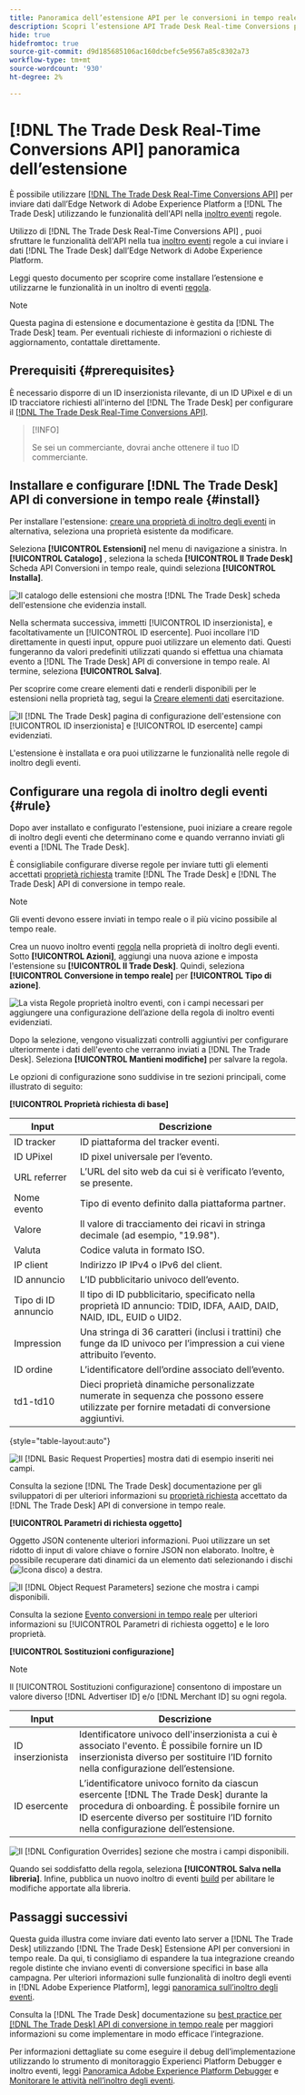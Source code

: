 ```yaml
---
title: Panoramica dell’estensione API per le conversioni in tempo reale di Trade Desk
description: Scopri l’estensione API Trade Desk Real-time Conversions per l’inoltro di eventi in Adobe Experience Platform.
hide: true
hidefromtoc: true
source-git-commit: d9d185685106ac160dcbefc5e9567a85c8302a73
workflow-type: tm+mt
source-wordcount: '930'
ht-degree: 2%

---
```


# [!DNL The Trade Desk Real-Time Conversions API] panoramica dell’estensione

È possibile utilizzare [[!DNL The Trade Desk Real-Time Conversions API]](https://partner.thetradedesk.com/v3/portal/data/doc/DataConversionEventsApi) per inviare dati dall’Edge Network di Adobe Experience Platform a [!DNL The Trade Desk] utilizzando le funzionalità dell&#39;API nella [inoltro eventi](../../../ui/event-forwarding/overview.md) regole.

Utilizzo di [!DNL The Trade Desk Real-Time Conversions API] , puoi sfruttare le funzionalità dell&#39;API nella tua [inoltro eventi](../../../ui/event-forwarding/overview.md) regole a cui inviare i dati [!DNL The Trade Desk] dall’Edge Network di Adobe Experience Platform.

Leggi questo documento per scoprire come installare l’estensione e utilizzarne le funzionalità in un inoltro di eventi [regola](../../../ui/managing-resources/rules.md).

>[!NOTE]
>
>Questa pagina di estensione e documentazione è gestita da [!DNL The Trade Desk] team. Per eventuali richieste di informazioni o richieste di aggiornamento, contattale direttamente.

## Prerequisiti {#prerequisites}

È necessario disporre di un ID inserzionista rilevante, di un ID UPixel e di un ID tracciatore richiesti all&#39;interno del [!DNL The Trade Desk] per configurare il [[!DNL The Trade Desk Real-Time Conversions API]](https://partner.thetradedesk.com/v3/portal/data/doc/DataConversionEventsApi).

>[!INFO]
>
>Se sei un commerciante, dovrai anche ottenere il tuo ID commerciante.

## Installare e configurare [!DNL The Trade Desk] API di conversione in tempo reale {#install}

Per installare l&#39;estensione: [creare una proprietà di inoltro degli eventi](../../../ui/event-forwarding/overview.md#properties) in alternativa, seleziona una proprietà esistente da modificare.

Seleziona **[!UICONTROL Estensioni]** nel menu di navigazione a sinistra. In **[!UICONTROL Catalogo]** , seleziona la scheda **[!UICONTROL Il Trade Desk]** Scheda API Conversioni in tempo reale, quindi seleziona **[!UICONTROL Installa]**.

![Il catalogo delle estensioni che mostra [!DNL The Trade Desk] scheda dell&#39;estensione che evidenzia install.](../../../images/extensions/server/tradedesk/install-extension.png)

Nella schermata successiva, immetti [!UICONTROL ID inserzionista], e facoltativamente un [!UICONTROL ID esercente]. Puoi incollare l’ID direttamente in questi input, oppure puoi utilizzare un elemento dati. Questi fungeranno da valori predefiniti utilizzati quando si effettua una chiamata evento a [!DNL The Trade Desk] API di conversione in tempo reale. Al termine, seleziona **[!UICONTROL Salva]**.

Per scoprire come creare elementi dati e renderli disponibili per le estensioni nella proprietà tag, segui la [Creare elementi dati](https://experienceleague.adobe.com/en/docs/platform-learn/data-collection/tags/create-data-elements) esercitazione.

![Il [!DNL The Trade Desk] pagina di configurazione dell&#39;estensione con [!UICONTROL ID inserzionista] e [!UICONTROL ID esercente] campi evidenziati.](../../../images/extensions/server/tradedesk/configure-extension.png)

L&#39;estensione è installata e ora puoi utilizzarne le funzionalità nelle regole di inoltro degli eventi.

## Configurare una regola di inoltro degli eventi {#rule}

Dopo aver installato e configurato l&#39;estensione, puoi iniziare a creare regole di inoltro degli eventi che determinano come e quando verranno inviati gli eventi a [!DNL The Trade Desk].

È consigliabile configurare diverse regole per inviare tutti gli elementi accettati [proprietà richiesta](https://partner.thetradedesk.com/v3/portal/data/doc/DataConversionEventsApi#properties) tramite [!DNL The Trade Desk] e [!DNL The Trade Desk] API di conversione in tempo reale.

>[!NOTE]
>
>Gli eventi devono essere inviati in tempo reale o il più vicino possibile al tempo reale.

Crea un nuovo inoltro eventi [regola](../../../ui/managing-resources/rules.md) nella proprietà di inoltro degli eventi. Sotto **[!UICONTROL Azioni]**, aggiungi una nuova azione e imposta l&#39;estensione su **[!UICONTROL Il Trade Desk]**. Quindi, seleziona **[!UICONTROL Conversione in tempo reale]** per **[!UICONTROL Tipo di azione]**.

![La vista Regole proprietà inoltro eventi, con i campi necessari per aggiungere una configurazione dell’azione della regola di inoltro eventi evidenziati.](../../../images/extensions/server/tradedesk/tradedesk-event-action.png)

Dopo la selezione, vengono visualizzati controlli aggiuntivi per configurare ulteriormente i dati dell&#39;evento che verranno inviati a [!DNL The Trade Desk]. Seleziona **[!UICONTROL Mantieni modifiche]** per salvare la regola.

Le opzioni di configurazione sono suddivise in tre sezioni principali, come illustrato di seguito:

**[!UICONTROL Proprietà richiesta di base]**

| Input | Descrizione |
| --- | --- |
| ID tracker | ID piattaforma del tracker eventi. |
| ID UPixel | ID pixel universale per l’evento. |
| URL referrer | L’URL del sito web da cui si è verificato l’evento, se presente. |
| Nome evento | Tipo di evento definito dalla piattaforma partner. |
| Valore | Il valore di tracciamento dei ricavi in stringa decimale (ad esempio, &quot;19.98&quot;). |
| Valuta | Codice valuta in formato ISO. |
| IP client | Indirizzo IP IPv4 o IPv6 del client. |
| ID annuncio | L’ID pubblicitario univoco dell’evento. |
| Tipo di ID annuncio | Il tipo di ID pubblicitario, specificato nella proprietà ID annuncio: TDID, IDFA, AAID, DAID, NAID, IDL, EUID o UID2. |
| Impression | Una stringa di 36 caratteri (inclusi i trattini) che funge da ID univoco per l’impression a cui viene attribuito l’evento. |
| ID ordine | L’identificatore dell’ordine associato dell’evento. |
| td1-td10 | Dieci proprietà dinamiche personalizzate numerate in sequenza che possono essere utilizzate per fornire metadati di conversione aggiuntivi. |

{style="table-layout:auto"}

![Il [!DNL Basic Request Properties] mostra dati di esempio inseriti nei campi.](../../../images/extensions/server/tradedesk/configure-extension-basic-request-properties.png)

Consulta la sezione [!DNL The Trade Desk] documentazione per gli sviluppatori di per ulteriori informazioni su [proprietà richiesta](https://partner.thetradedesk.com/v3/portal/data/doc/DataConversionEventsApi#properties) accettato da [!DNL The Trade Desk] API di conversione in tempo reale.

**[!UICONTROL Parametri di richiesta oggetto]**

Oggetto JSON contenente ulteriori informazioni. Puoi utilizzare un set ridotto di input di valore chiave o fornire JSON non elaborato. Inoltre, è possibile recuperare dati dinamici da un elemento dati selezionando i dischi (![Icona disco](../../../images/extensions/server/tradedesk/disk-icon.png)) a destra.


![Il [!DNL Object Request Parameters] sezione che mostra i campi disponibili.](../../../images/extensions/server/tradedesk/configure-object-request-params.png)

Consulta la sezione [Evento conversioni in tempo reale](https://partner.thetradedesk.com/v3/portal/data/doc/DataConversionEventsApi#properties-items) per ulteriori informazioni su [!UICONTROL Parametri di richiesta oggetto] e le loro proprietà.

**[!UICONTROL Sostituzioni configurazione]**

>[!NOTE]
>
>Il [!UICONTROL Sostituzioni configurazione] consentono di impostare un valore diverso [!DNL Advertiser ID] e/o [!DNL Merchant ID] su ogni regola.

| Input | Descrizione |
| --- | --- |
| ID inserzionista | Identificatore univoco dell&#39;inserzionista a cui è associato l&#39;evento. È possibile fornire un ID inserzionista diverso per sostituire l’ID fornito nella configurazione dell’estensione. |
| ID esercente | L’identificatore univoco fornito da ciascun esercente [!DNL The Trade Desk] durante la procedura di onboarding. È possibile fornire un ID esercente diverso per sostituire l’ID fornito nella configurazione dell’estensione. |

![Il [!DNL Configuration Overrides] sezione che mostra i campi disponibili.](../../../images/extensions/server/tradedesk/configure-overrides.png)

Quando sei soddisfatto della regola, seleziona **[!UICONTROL Salva nella libreria]**. Infine, pubblica un nuovo inoltro di eventi [build](../../../ui/publishing/builds.md) per abilitare le modifiche apportate alla libreria.

## Passaggi successivi

Questa guida illustra come inviare dati evento lato server a [!DNL The Trade Desk] utilizzando [!DNL The Trade Desk] Estensione API per conversioni in tempo reale. Da qui, ti consigliamo di espandere la tua integrazione creando regole distinte che inviano eventi di conversione specifici in base alla campagna. Per ulteriori informazioni sulle funzionalità di inoltro degli eventi in [!DNL Adobe Experience Platform], leggi [panoramica sull’inoltro degli eventi](../../../ui/event-forwarding/overview.md).

Consulta la [!DNL The Trade Desk] documentazione su [best practice per [!DNL The Trade Desk] API di conversione in tempo reale](https://www.facebook.com/business/help/308855623839366?id=818859032317965) per maggiori informazioni su come implementare in modo efficace l’integrazione.

Per informazioni dettagliate su come eseguire il debug dell’implementazione utilizzando lo strumento di monitoraggio Experienci Platform Debugger e inoltro eventi, leggi [Panoramica Adobe Experience Platform Debugger](../../../../debugger/home.md) e [Monitorare le attività nell’inoltro degli eventi](../../../ui/event-forwarding/monitoring.md).
